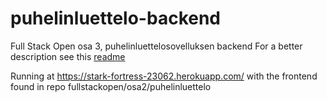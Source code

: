 # puhelinluettelo-backend
Full Stack Open osa 3, puhelinluettelosovelluksen backend
For a better description see this [readme](https://github.com/vade123/fullstackopen/)

Running at https://stark-fortress-23062.herokuapp.com/ with the frontend found in repo fullstackopen/osa2/puhelinluettelo
